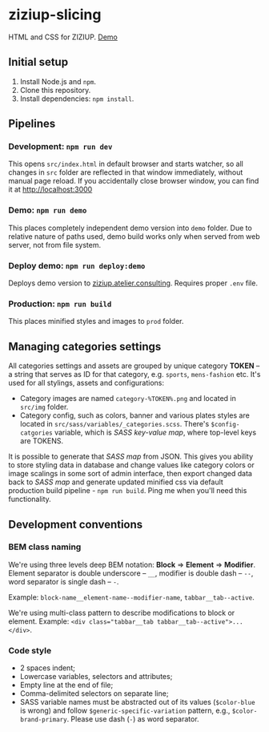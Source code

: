 ziziup-slicing
===

HTML and CSS for ZIZIUP. [Demo](http://ziziup.atelier.consulting)

## Initial setup
1. Install Node.js and `npm`.
1. Clone this repository.
1. Install dependencies: `npm install`.

## Pipelines
### Development: `npm run dev`
This opens `src/index.html` in default browser and starts watcher, so all
changes in `src` folder are reflected in that window immediately, without manual
page reload. If you accidentally close browser window, you can find it at
[http://localhost:3000](http://localhost:3000)

### Demo: `npm run demo`
This places completely independent demo version into `demo` folder. Due to
relative nature of paths used, demo build works only when served from web
server, not from file system.

### Deploy demo: `npm run deploy:demo`
Deploys demo version to [ziziup.atelier.consulting](http://ziziup.atelier.consulting).
Requires proper `.env` file.

### Production: `npm run build`
This places minified styles and images to `prod` folder.

## Managing categories settings
All categories settings and assets are grouped by unique category **TOKEN** – a
string that serves as ID for that category, e.g. `sports`, `mens-fashion` etc.
It's used for all stylings, assets and configurations:
* Category images are named `category-%TOKEN%.png` and located in `src/img` folder.
* Category config, such as colors, banner and various plates styles are located
in `src/sass/variables/_categories.scss`. There's `$config-catgories` variable,
which is *SASS key-value map*, where top-level keys are TOKENS.

It is possible to generate that *SASS map* from JSON. This gives you ability to
store styling data in database and change values like category colors or image
scalings in some sort of admin interface, then export changed data back to *SASS
map* and generate updated minified css via default production build pipeline -
`npm run build`. Ping me when you'll need this functionality.


## Development conventions
### BEM class naming
We're using three levels deep BEM notation: **Block** => **Element** =>
**Modifier**. Element separator is double underscore – `__`, modifier
is double dash – `--`, word separator is single dash – `-`.

Example: `block-name__element-name--modifier-name`, `tabbar__tab--active`.


We're using multi-class pattern to describe modifications to block or element.
Example: `<div class="tabbar__tab tabbar__tab--active">...</div>`.

### Code style
- 2 spaces indent;
- Lowercase variables, selectors and attributes;
- Empty line at the end of file;
- Comma-delimited selectors on separate line;
- SASS variable names must be abstracted out of its values (`$color-blue` is
wrong) and follow `$generic-specific-variation` pattern, e.g.,
`$color-brand-primary`. Please use dash (`-`) as word separator.

